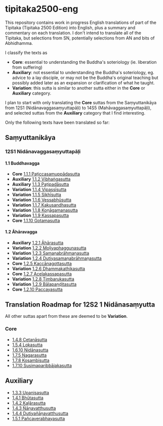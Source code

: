 # tipitaka2500-eng

This repository contains work in progress English translations of part of the Tipitaka (Tipitaka 2500 Edition) into English, plus a summary and commentary on each translation. I don't intend to translate all of the Tipitaka, but selections from SN, potentially selections from AN and bits of Abhidhamma.

I classify the texts as

* **Core**: essential to understanding the Buddha's soteriology (ie. liberation from suffering)
* **Auxiliary**: not essential to understanding the Buddha's soteriology, eg. advice to a lay disciple, or may not be the Buddha's original teaching but possibly added later as an expansion or clarification of what he taught.
* **Variation**: this sutta is similar to another sutta either in the **Core** or **Auxiliary** category.

I plan to start with only translating the **Core** suttas from the Saṃyuttanikāya from 12S1 (Nidānavaggasaṃyuttapāḷi) to 14S5 (Mahāvaggasaṃyuttapāḷi), and selected suttas from the **Auxiliary** category that I find interesting.

Only the following texts have been translated so far:

## Saṃyuttanikāya

### 12S1 Nidānavaggasaṃyuttapāḷi

#### 1.1 Buddhavagga

* **Core** [1.1.1 Paṭiccasamuppādasutta](tipitaka/12S2/1/1.1/1.1.1.md)
* **Auxiliary** [1.1.2 Vibhaṅgasutta](tipitaka/12S2/1/1.1/1.1.2.md)
* **Auxiliary** [1.1.3 Paṭipadāsutta](tipitaka/12S2/1/1.1/1.1.3.md)
* **Variation** [1.1.4 Vipassīsutta](tipitaka/12S2/1/1.1/1.1.4.md)
* **Variation** [1.1.5 Sikhīsutta](tipitaka/12S2/1/1.1/1.1.5.md)
* **Variation** [1.1.6 Vessabhūsutta](tipitaka/12S2/1/1.1/1.1.6.md)
* **Variation** [1.1.7 Kakusandhasutta](tipitaka/12S2/1/1.1/1.1.7.md)
* **Variation** [1.1.8 Koṇāgamanasutta](tipitaka/12S2/1/1.1/1.1.8.md)
* **Variation** [1.1.9 Kassapasutta](tipitaka/12S2/1/1.1/1.1.9.md)
* **Core** [1.1.10 Gotamasutta](tipitaka/12S2/1/1.1/1.1.10.md)

#### 1.2 Āhāravagga

* **Auxiliary** [1.2.1 Āhārasutta](tipitaka/12S2/1/1.2/1.2.1.md)
* **Variation** [1.2.2 Moḷiyaphaggunasutta](tipitaka/12S2/1/1.2/1.2.2.md)
* **Variation** [1.2.3 Samaṇabrāhmaṇasutta](tipitaka/12S2/1/1.2/1.2.3.md)
* **Variation** [1.2.4 Dutiyasamaṇabrāhmaṇasutta](tipitaka/12S2/1/1.2/1.2.4.md)
* **Core** [1.2.5 Kaccānagottasutta](tipitaka/12S2/1/1.2/1.2.5.md)
* **Variation** [1.2.6 Dhammakathikasutta](tipitaka/12S2/1/1.2/1.2.6.md)
* **Core** [1.2.7 Acelakassapasutta](tipitaka/12S2/1/1.2/1.2.7.md)
* **Variation** [1.2.8 Timbarukasutta](tipitaka/12S2/1/1.2/1.2.8.md)
* **Variation** [1.2.9 Bālapaṇḍitasutta](tipitaka/12S2/1/1.2/1.2.9.md)
* **Core** [1.2.10 Paccayasutta](tipitaka/12S2/1/1.2/1.2.10.md)

## Translation Roadmap for 12S2 1 Nidānasaṃyutta

All other suttas apart from these are deemed to be **Variation**.
### Core

* [1.4.8 Cetanāsutta](tipitaka/12S2/1/1.4/1.4.8.md)
* [1.5.4 Lokasutta](tipitaka/12S2/1/1.5/1.5.4.md)
* [1.6.10 Nidānasutta](tipitaka/12S2/1/1.6/1.6.10.md)
* [1.7.5 Nagarasutta](tipitaka/12S2/1/1.7/1.7.5.md)
* [1.7.8 Kosambisutta](tipitaka/12S2/1/1.7/1.7.8.md)
* [1.7.10 Susimaparibbājakasutta](tipitaka/12S2/1/1.7/1.7.10.md)

## Auxiliary

* [1.3.3 Upanisasutta](tipitaka/12S2/1/1.3/1.3.3.md)
* [1.4.1 Bhūtasutta](tipitaka/12S2/1/1.4/1.4.1.md)
* [1.4.2 Kaḷārasutta](tipitaka/12S2/1/1.4/1.4.2.md)
* [1.4.3 Ñāṇavatthusutta](tipitaka/12S2/1/1.4/1.4.3.md)
* [1.4.4 Dutiyañāṇavatthusutta](tipitaka/12S2/1/1.4/1.4.4.md)
* [1.5.1 Pañcaverabhayasutta](tipitaka/12S2/1/1.5/1.5.1.md)
